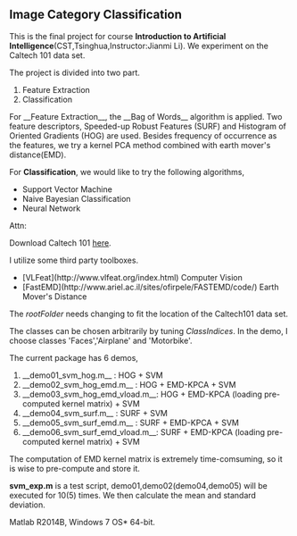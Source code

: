 ## Image Category Classification

This is the final project for course __Introduction to Artificial Intelligence__(CST,Tsinghua,Instructor:Jianmi Li). We experiment on the Caltech 101 data set.

The project is divided into two part.

<ol>
    <li>Feature Extraction</li>
    <li>Classification</li>
</ol>
For __Feature Extraction__, the __Bag of Words__ algorithm is applied. Two feature descriptors, Speeded-up Robust Features (SURF) and Histogram of Oriented Gradients (HOG) are used. Besides frequency of occurrence as the features, we try a kernel PCA method combined with earth mover's distance(EMD).

For __Classification__, we would like to try the following algorithms,
<ul>
    <li>Support Vector Machine</li>
    <li>Naive Bayesian Classification</li>
    <li>Neural Network</li>
</ul>


Attn:

Download Caltech 101 [here](http://www.vision.caltech.edu/Image_Datasets/Caltech101/).

I utilize some third party toolboxes.
<ul>
    <li> [VLFeat](http://www.vlfeat.org/index.html) Computer Vision </li>
    <li> [FastEMD](http://www.ariel.ac.il/sites/ofirpele/FASTEMD/code/) Earth Mover's Distance </li>
</ul>

The _rootFolder_ needs changing to fit the location of the Caltech101 data set.

The classes can be chosen arbitrarily by tuning _ClassIndices_. In the demo, I choose classes 'Faces','Airplane' and 'Motorbike'.

The current package has 6 demos,
<ol>
    <li> __demo01_svm_hog.m__ : HOG + SVM </li>
    <li> __demo02_svm_hog_emd.m__ : HOG + EMD-KPCA + SVM </li>
    <li> __demo03_svm_hog_emd_vload.m__: HOG + EMD-KPCA (loading pre-computed kernel matrix) + SVM
    </li>
    <li> __demo04_svm_surf.m__ : SURF + SVM </li>
    <li> __demo05_svm_surf_emd.m__ : SURF + EMD-KPCA + SVM </li>
    <li> __demo06_svm_surf_emd_vload.m__: SURF + EMD-KPCA (loading pre-computed kernel matrix) + SVM
    </li>
</ol>

The computation of EMD kernel matrix is extremely time-comsuming, so it is wise to pre-compute and store it.

__svm_exp.m__ is a test script, demo01,demo02(demo04,demo05) will be executed for 10(5) times. We then calculate the mean and standard deviation.

Matlab R2014B, Windows 7 OS* 64-bit.
